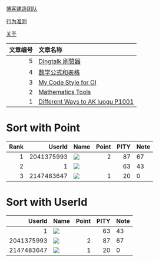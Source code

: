 [博客建造团队](https://www.github.com/dovuque/)

[行为准则](https://dovuque.github.io/code_of_conduct/)

[关于](https://dovuque.github.io/about)

|文章编号|文章名称|
|--:|:--|
|5|[Dingtalk 刷赞器](https://www.github.com/dovuq/dingtalk)|
|4|[数学公式和表格](https://dovuq.github.com/post/数学公式和表格)|
|3|[My Code Style for OI](https://dovuque.github.io/codestyle/)|
|2|[Mathematics Tools](https://unthique.github.io/mathematics/)|
|1|[Different Ways to AK luogu P1001](https://dovuque.github.io/akp1001)|

# Sort with Point

|Rank|UserId|Name|Point|PITY|Note|
|--:|--:|:--|--:|--:|:--|
|1|2041375993|![](http://latex.codecogs.com/gif.latex?\color{yellow}xrdrsp)|2|87|67|-|
|2|1|![](http://latex.codecogs.com/gif.latex?\color{orange}[Owner]\,Dovuq)||63|43|-|
|3|2147483647|![](http://latex.codecogs.com/gif.latex?\color{orange}Silly\,Computer)|1|20|0|-|

# Sort with UserId

|UserId|Name|Point|PITY|Note|
|--:|:--|--:|--:|:--|
|1|![](http://latex.codecogs.com/gif.latex?$\color{orange}[Owner]\,Dovuq$)||63|43|-|
|2041375993|![](http://latex.codecogs.com/gif.latex?$\color{yellow}xrdrsp$)|2|87|67|-|
|2147483647|![](http://latex.codecogs.com/gif.latex?$\color{orange}Silly\,Computer$)|1|20|0|-|
